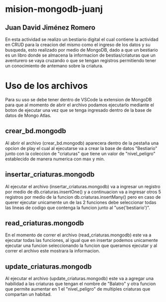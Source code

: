 # mision-mongodb-juanj

## Juan David Jiménez Romero

En esta actividad se realizo un bestiario digital el cual contiene la actividad en CRUD para la creacion del mismo como el ingreso de los datos y su busqueda, esto realizado por medio de MongoDB,
dado a que un bestiario es un libro donde se almacena la informacion de bestias/criaturas que un aventurero se vaya cruzando o que se tengan registros permitiendo tener un conocimiento de antemano sobre la criatura.

# Uso de los archivos

Para su uso se debe tener dentro de VSCode la extension de MongoDB para que al momento de abrir el archivo podamos ejecutarlo mediante el boton de ejecutar una vez que se tenga ingresado dentro de la base de datos de Mongo Atlas.

## crear_bd.mongodb

Al abrir el archivo (crear_bd.mongodb) aparecera dentro de la pestaña una opcion de play el cual al ejecutarse va a crear la base de datos "Bestiario" junto con la coleccion de "criaturas" que tiene un valor de "nivel_peligro" establecido de manera numerica con max y min.

## insertar_criaturas.mongodb

Al ejecutar el archivo (insertar_criaturas.mongodb) va a ingresar un registro por medio de db.criaturas.insertOne() y a continuacion va a ingresar otros 5 registros por medio de la funcion db.criaturas.insertMany() pero en caso de querer ejecutar unicamente un de las 2 funciones debe seleccionar todas las lineas de codigo que contenga la funcion junto al "use('bestiario')".

## read_criaturas.mongodb

En el momento de correr el archivo (read_criaturas.mongodb) este va a ejecutar todas las funciones, al igual que en insertar podemos unicamente ejecutar una funcion seleccionando la funcion que queramos ejecutar y al correr el archivo este mostrara la informacion.

## update_criaturas.mongodb

Al ejecutar el archivo (update_criaturas.mongodb) este va a agregar una habilidad a las criaturas que tengan el nombre de "Balatro" y otra funcion que permite aumentar en 1 el "nivel_peligro" de multiples criaturas que compartan un habitad. 
